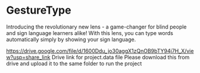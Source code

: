 # GestureType
Introducing the revolutionary new lens - a game-changer for blind people and sign language learners alike! With this lens, you can type words automatically simply by showing your sign language.

https://drive.google.com/file/d/1600Ddu_jo30aggX1zQnOB9bTY94j7H_X/view?usp=share_link 
Drive link for project.data file Please download this from drive and upload it to the same folder to run the project
